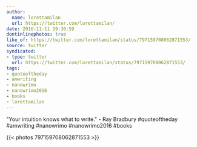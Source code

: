 ```yaml
---
author:
  name: lorettamilan
  url: https://twitter.com/lorettamilan/
date: 2016-11-11 19:30:59
dontinlinephotos: true
like_of: https://twitter.com/lorettamilan/status/797159708062871553/
source: twitter
syndicated:
- type: twitter
  url: https://twitter.com/lorettamilan/status/797159708062871553/
tags:
- quoteoftheday
- amwriting
- nanowrimo
- nanowrimo2016
- books
- lorettamilan
---
```


"Your intuition knows what to write." - Ray Bradbury #quoteoftheday #amwriting #nanowrimo #nanowrimo2016 #books 

{{< photos 797159708062871553 >}}